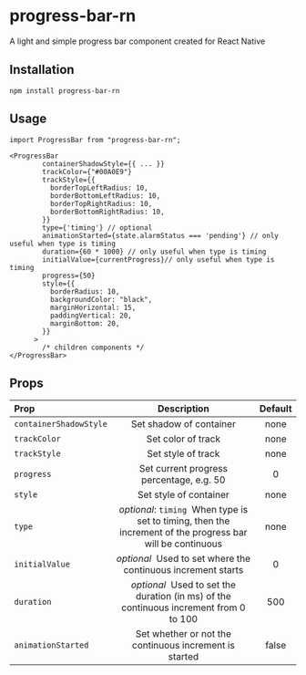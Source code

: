 # progress-bar-rn


A light and simple progress bar component created for React Native

## Installation


```
npm install progress-bar-rn
```

## Usage


```
import ProgressBar from "progress-bar-rn";

<ProgressBar
        containerShadowStyle={{ ... }}
        trackColor={"#00A0E9"}
        trackStyle={{
          borderTopLeftRadius: 10,
          borderBottomLeftRadius: 10,
          borderTopRightRadius: 10,
          borderBottomRightRadius: 10,
        }}
        type={'timing'} // optional
        animationStarted={state.alarmStatus === 'pending'} // only useful when type is timing
        duration={60 * 1000} // only useful when type is timing
        initialValue={currentProgress}// only useful when type is timing
        progress={50}
        style={{
          borderRadius: 10,
          backgroundColor: "black",
          marginHorizontal: 15,
          paddingVertical: 20,
          marginBottom: 20,
        }}
      >
        /* children components */
</ProgressBar>
```

## Props


| Prop                   | Description                                                                                                 | Default |
|:---------------------- |:-----------------------------------------------------------------------------------------------------------:|:-------:|
| `containerShadowStyle` | Set shadow of container                                                                                     | none    |
| `trackColor`           | Set color of track                                                                                          | none    |
| `trackStyle`           | Set style of track                                                                                          | none    |
| `progress`             | Set current progress percentage, e.g. 50                                                                    | 0       |
| `style`                | Set style of container                                                                                      | none    |
| `type`                 | *optional*: `timing`  When type is set to timing, then the increment of the progress bar will be continuous | none    |
| `initialValue`         | *optional*  Used to set where the continuous increment starts                                               | 0       |
| `duration`             | *optional*  Used to set the duration (in ms) of the continuous increment from 0 to 100                      | 500     |
| `animationStarted`     | Set whether or not the continuous increment is started                                                      | false   |

### 
